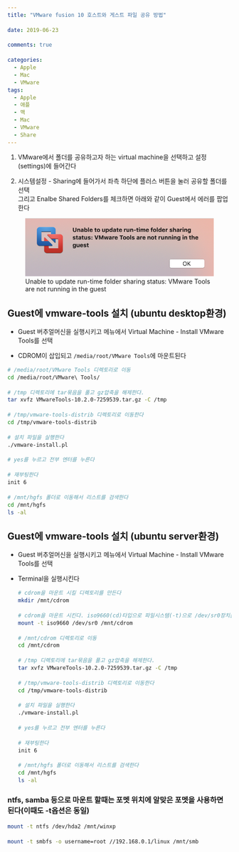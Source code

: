 ```yaml
---
title: "VMware fusion 10 호스트와 게스트 파일 공유 방법"

date: 2019-06-23

comments: true

categories:
  - Apple
  - Mac
  - VMware
tags:
  - Apple
  - 애플
  - 맥
  - Mac
  - VMware
  - Share
---
```


1. VMware에서 폴더를 공유하고자 하는 virtual machine을 선택하고 설정(settings)에 들어간다

2. 시스템설정 - Sharing에 들어가서 좌측 하단에 플러스 버튼을 눌러 공유할 폴더를 선택  
   그리고 Enalbe Shared Folders를 체크하면 아래와 같이 Guest에서 에러를 팝업한다

<figure>
<img src="/assets/images/vmwaretoosartnot.png" alt="Unable to update run-time folder sharing status: VMware Tools are not running in the guest">
<figcaption>Unable to update run-time folder sharing status: VMware Tools are not running in the guest</figcaption>
</figure>

## Guest에 vmware-tools 설치 (ubuntu desktop환경)

- Guest 버추얼머신을 실행시키고 메뉴에서 Virtual Machine - Install VMware Tools를 선택

- CDROM이 삽입되고 `/media/root/VMware Tools`에 마운트된다

```bash
# /media/root/VMware Tools 디렉토리로 이동
cd /media/root/VMware\ Tools/

# /tmp 디렉토리에 tar묶음을 풀고 gz압축을 해제한다.
tar xvfz VMwareTools-10.2.0-7259539.tar.gz -C /tmp

# /tmp/vmware-tools-distrib 디렉토리로 이동한다
cd /tmp/vmware-tools-distrib

# 설치 파일을 실행한다
./vmware-install.pl

# yes를 누르고 전부 엔터를 누른다

# 재부팅한다
init 6

# /mnt/hgfs 폴더로 이동해서 리스트를 검색한다
cd /mnt/hgfs
ls -al
```

## Guest에 vmware-tools 설치 (ubuntu server환경)

- Guest 버추얼머신을 실행시키고 메뉴에서 Virtual Machine - Install VMware Tools를 선택

- Terminal을 실행시킨다

  ```bash
  # cdrom을 마운트 시킬 디렉토리를 만든다
  mkdir /mnt/cdrom

  # cdrom을 마운트 시킨다. iso9660(cd)타입으로 파일시스템(-t)으로 /dev/sr0장치를 /mnt/cdrom에 마운트
  mount -t iso9660 /dev/sr0 /mnt/cdrom

  # /mnt/cdrom 디렉토리로 이동
  cd /mnt/cdrom

  # /tmp 디렉토리에 tar묶음을 풀고 gz압축을 해제한다.
  tar xvfz VMwareTools-10.2.0-7259539.tar.gz -C /tmp

  # /tmp/vmware-tools-distrib 디렉토리로 이동한다
  cd /tmp/vmware-tools-distrib

  # 설치 파일을 실행한다
  ./vmware-install.pl

  # yes를 누르고 전부 엔터를 누른다

  # 재부팅한다
  init 6

  # /mnt/hgfs 폴더로 이동해서 리스트를 검색한다
  cd /mnt/hgfs
  ls -al
  ```

### ntfs, samba 등으로 마운트 할때는 포멧 위치에 알맞은 포멧을 사용하면 된다(이때도 -t옵션은 동일)

```bash
mount -t ntfs /dev/hda2 /mnt/winxp

mount -t smbfs -o username=root //192.168.0.1/linux /mnt/smb
```
